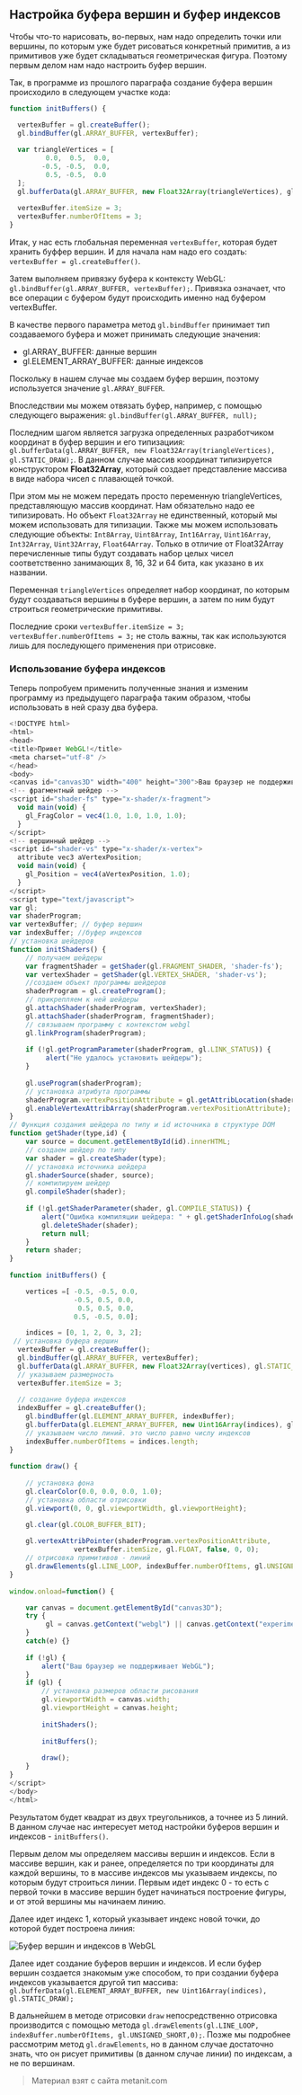 ## Настройка буфера вершин и буфер индексов

Чтобы что-то нарисовать, во-первых, нам надо определить точки или вершины, по которым уже будет рисоваться конкретный примитив, а из примитивов уже будет складываться геометрическая фигура. Поэтому первым делом нам надо настроить буфер вершин.

Так, в программе из прошлого параграфа создание буфера вершин происходило в следующем участке кода:

```js
function initBuffers() {

  vertexBuffer = gl.createBuffer();
  gl.bindBuffer(gl.ARRAY_BUFFER, vertexBuffer);
  
  var triangleVertices = [
         0.0,  0.5,  0.0,
        -0.5, -0.5,  0.0,
         0.5, -0.5,  0.0
  ];
  gl.bufferData(gl.ARRAY_BUFFER, new Float32Array(triangleVertices), gl.STATIC_DRAW);
  
  vertexBuffer.itemSize = 3;
  vertexBuffer.numberOfItems = 3;
}
```

Итак, у нас есть глобальная переменная `vertexBuffer`, которая будет хранить буффер вершин. И для начала нам надо его создать: `vertexBuffer = gl.createBuffer()`.

Затем выполняем привязку буфера к контексту WebGL: `gl.bindBuffer(gl.ARRAY_BUFFER, vertexBuffer);`. Привязка означает, что все операции с буфером будут происходить именно над буфером vertexBuffer.

В качестве первого параметра метод `gl.bindBuffer` принимает тип создаваемого буфера и может принимать следующие значения:
- gl.ARRAY_BUFFER: данные вершин
- gl.ELEMENT_ARRAY_BUFFER: данные индексов

Поскольку в нашем случае мы создаем буфер вершин, поэтому используется значение `gl.ARRAY_BUFFER`.

Впоследствии мы можем отвязать буфер, например, с помощью следующего выражения: `gl.bindBuffer(gl.ARRAY_BUFFER, null);`

Последним шагом является загрузка определенных разработчиком координат в буфер вершин и его типизациия: `gl.bufferData(gl.ARRAY_BUFFER, new Float32Array(triangleVertices), gl.STATIC_DRAW);`. В данном случае массив координат типизируется конструктором **Float32Array**, который создает представление массива в виде набора чисел с плавающей точкой.

При этом мы не можем передать просто переменную triangleVertices, представляющую массив координат. Нам обязательно надо ее типизировать. Но объект `Float32Array` не единственный, который мы можем использовать для типизации. Также мы можем использовать следующие объекты: `Int8Array`, `Uint8Array`, `Int16Array`, `Uint16Array`, `Int32Array`, `Uint32Array`, `Float64Array`. Только в отличие от Float32Array перечисленные типы будут создавать набор целых чисел соответственно занимающих 8, 16, 32 и 64 бита, как указано в их названии.

Переменная `triangleVertices` определяет набор координат, по которым будут создаваться вершины в буфере вершин, а затем по ним будут строиться геометрические примитивы.

Последние сроки `vertexBuffer.itemSize = 3; vertexBuffer.numberOfItems = 3;` не столь важны, так как используются лишь для последующего применения при отрисовке.

### Использование буфера индексов

Теперь попробуем применить полученные знания и изменим программу из предыдущего параграфа таким образом, чтобы использовать в ней сразу два буфера.

```js
<!DOCTYPE html>
<html>
<head>
<title>Привет WebGL!</title>
<meta charset="utf-8" />
</head>
<body>
<canvas id="canvas3D" width="400" height="300">Ваш браузер не поддерживает элемент canvas</canvas>
<!-- фрагментный шейдер -->
<script id="shader-fs" type="x-shader/x-fragment">
  void main(void) {
    gl_FragColor = vec4(1.0, 1.0, 1.0, 1.0);
  }
</script>
<!-- вершинный шейдер -->
<script id="shader-vs" type="x-shader/x-vertex">
  attribute vec3 aVertexPosition;
  void main(void) {
    gl_Position = vec4(aVertexPosition, 1.0);
  }
</script>
<script type="text/javascript">
var gl;
var shaderProgram;
var vertexBuffer; // буфер вершин
var indexBuffer; //буфер индексов
// установка шейдеров
function initShaders() {
    // получаем шейдеры
    var fragmentShader = getShader(gl.FRAGMENT_SHADER, 'shader-fs');
    var vertexShader = getShader(gl.VERTEX_SHADER, 'shader-vs');
    //создаем объект программы шейдеров
    shaderProgram = gl.createProgram();
    // прикрепляем к ней шейдеры
    gl.attachShader(shaderProgram, vertexShader);
    gl.attachShader(shaderProgram, fragmentShader);
    // связываем программу с контекстом webgl
    gl.linkProgram(shaderProgram);
     
    if (!gl.getProgramParameter(shaderProgram, gl.LINK_STATUS)) {
         alert("Не удалось установить шейдеры");
    }
     
    gl.useProgram(shaderProgram);
    // установка атрибута программы
    shaderProgram.vertexPositionAttribute = gl.getAttribLocation(shaderProgram, "aVertexPosition");
    gl.enableVertexAttribArray(shaderProgram.vertexPositionAttribute);
}
// Функция создания шейдера по типу и id источника в структуре DOM
function getShader(type,id) {
    var source = document.getElementById(id).innerHTML;
    // создаем шейдер по типу
    var shader = gl.createShader(type);
    // установка источника шейдера
    gl.shaderSource(shader, source);
    // компилируем шейдер
    gl.compileShader(shader);
  
    if (!gl.getShaderParameter(shader, gl.COMPILE_STATUS)) {
        alert("Ошибка компиляции шейдера: " + gl.getShaderInfoLog(shader));
        gl.deleteShader(shader);   
        return null;
    }
    return shader;  
}
 
function initBuffers() {

    vertices =[ -0.5, -0.5, 0.0, 
                -0.5, 0.5, 0.0,
                 0.5, 0.5, 0.0,
                0.5, -0.5, 0.0];

    indices = [0, 1, 2, 0, 3, 2];
 // установка буфера вершин
  vertexBuffer = gl.createBuffer();
  gl.bindBuffer(gl.ARRAY_BUFFER, vertexBuffer);
  gl.bufferData(gl.ARRAY_BUFFER, new Float32Array(vertices), gl.STATIC_DRAW);
  // указываем размерность
  vertexBuffer.itemSize = 3;
  
  // создание буфера индексов
  indexBuffer = gl.createBuffer();
    gl.bindBuffer(gl.ELEMENT_ARRAY_BUFFER, indexBuffer);
    gl.bufferData(gl.ELEMENT_ARRAY_BUFFER, new Uint16Array(indices), gl.STATIC_DRAW);
    // указываем число линий. это число равно числу индексов
    indexBuffer.numberOfItems = indices.length;
}
 
function draw() {    
    
    // установка фона
    gl.clearColor(0.0, 0.0, 0.0, 1.0);
    // установка области отрисовки
    gl.viewport(0, 0, gl.viewportWidth, gl.viewportHeight);

    gl.clear(gl.COLOR_BUFFER_BIT);
  
    gl.vertexAttribPointer(shaderProgram.vertexPositionAttribute, 
                vertexBuffer.itemSize, gl.FLOAT, false, 0, 0);
    // отрисовка примитивов - линий
    gl.drawElements(gl.LINE_LOOP, indexBuffer.numberOfItems, gl.UNSIGNED_SHORT,0);
}
 
window.onload=function() {

    var canvas = document.getElementById("canvas3D");
    try {
         gl = canvas.getContext("webgl") || canvas.getContext("experimental-webgl");
    }
    catch(e) {}
  
    if (!gl) {
        alert("Ваш браузер не поддерживает WebGL");
    }
    if (gl) {
        // установка размеров области рисования
        gl.viewportWidth = canvas.width;
        gl.viewportHeight = canvas.height;
        
        initShaders();
        
        initBuffers();
        
        draw();  
    }
}
</script>
</body>
</html>
```

Результатом будет квадрат из двух треугольников, а точнее из 5 линий. В данном случае нас интересует метод настройки буферов вершин и индексов - `initBuffers()`.

Первым делом мы определяем массивы вершин и индексов. Если в массиве вершин, как и ранее, определяется по три координаты для каждой вершины, то в массиве индексов мы указываем индексы, по которым будут строиться линии. Первым идет индекс 0 - то есть с первой точки в массиве вершин будет начинаться построение фигуры, и от этой вершины мы начинаем линию.

Далее идет индекс 1, который указывает индекс новой точки, до которой будет построена линия:

![Буфер вершин и индексов в WebGL](https://metanit.com/web/webgl/pics/2.2.png)

Далее идет создание буферов вершин и индексов. И если буфер вершин создается знакомым уже способом, то при создании буфера индексов указывается другой тип массива: `gl.bufferData(gl.ELEMENT_ARRAY_BUFFER, new Uint16Array(indices), gl.STATIC_DRAW);`

В дальнейшем в методе отрисовки `draw` непосредственно отрисовка производится с помощью метода `gl.drawElements(gl.LINE_LOOP, indexBuffer.numberOfItems, gl.UNSIGNED_SHORT,0);`. Позже мы подробнее расcмотрим метод `gl.drawElements`, но в данном случае достаточно знать, что он рисует примитивы (в данном случае линии) по индексам, а не по вершинам.


> Материал взят с сайта metanit.com